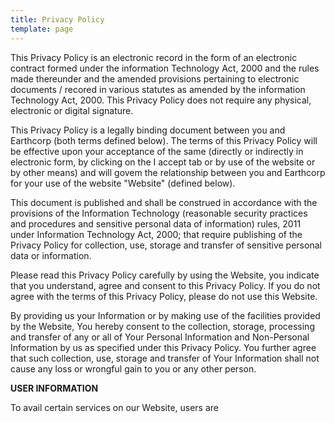 ```yaml
---
title: Privacy Policy
template: page
---
```

This Privacy Policy is an electronic record in the form of an electronic contract formed under the information Technology Act, 2000 and the rules made thereunder and the amended provisions pertaining to electronic documents / recored in various statutes as amended by the information Technology Act, 2000. This Privacy Policy does not require any physical, electronic or digital signature.

This Privacy Policy is a legally binding document between you and Earthcorp (both terms defined below). The terms of this Privacy Policy will be effective upon your acceptance of the same (directly or indirectly in electronic form, by clicking on the I accept tab or by use of the website or by other means) and will govem the relationship between you and Earthcorp for your use of the website "Website" (defined below).

This document is published and shall be construed in accordance with the provisions of the Information Technology (reasonable security practices and procedures and sensitive personal data of information) rules, 2011 under Information Technology Act, 2000; that require publishing of the Privacy Policy for collection, use, storage and transfer of sensitive personal data or information.

Please read this Privacy Policy carefully by using the Website, you indicate that you understand, agree and consent to this Privacy Policy. If you do not agree with the terms of this Privacy Policy, please do not use this Website.

By providing us your Information or by making use of the facilities provided by the Website, You hereby consent to the collection, storage, processing and transfer of any or all of Your Personal Information and Non-Personal Information by us as specified under this Privacy Policy. You further agree that such collection, use, storage and transfer of Your Information shall not cause any loss or wrongful gain to you or any other person. 

**USER INFORMATION**

To avail certain services on our Website, users are 



